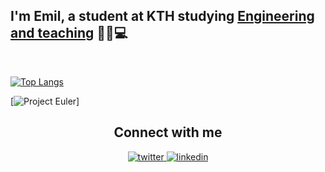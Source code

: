 ## <div align="left">I'm Emil, a student at KTH studying [Engineering and teaching]([url](https://www.kth.se/utbildning/civilingenjor/civing-larare/civilingenjor-och-larare-300-hp-1.4108)) 👨‍🏫💻</div>  
 
<br/>  

[![Top Langs](https://github-readme-stats-be24.vercel.app/api/top-langs/?username=rappos&langs_count=10&theme=dracula&count_private=true&layout=compact&count_weight=0.5)](https://github.com/anuraghazra/github-readme-stats)
<br/>

[![Project Euler](https://projecteuler.net/profile/RappEmil.png)]
<br/>

## <div align="center">Connect with me</div>    
<div align="center">
<a href="https://twitter.com/RappEmil" target="_blank">
<img src=https://img.shields.io/badge/twitter-%2300acee.svg?&style=for-the-badge&logo=twitter&logoColor=white alt=twitter style="margin-bottom: 5px;" />
</a>
<a href="https://linkedin.com/in/emil-rapp" target="_blank">
<img src=https://img.shields.io/badge/linkedin-%231E77B5.svg?&style=for-the-badge&logo=linkedin&logoColor=white alt=linkedin style="margin-bottom: 5px;" />
</a>  
</div>  

